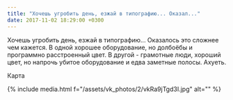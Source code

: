 ```yaml
---
title: "Хочешь угробить день, езжай в типографию... Оказал..."
date: 2017-11-02 18:29:00 +0300
---
```


Хочешь угробить день, езжай в типографию... Оказалось это сложнее чем кажется. В одной хорошее оборудование, но долбоёбы и программно расстроенный цвет. В другой - грамотные люди, хороший цвет, но напрочь убитое оборудование и едва заметные полосы. Ахуеть.

Карта

{% include media.html f="/assets/vk_photos/2/vkRa9jTgd3I.jpg" alt="" %}
